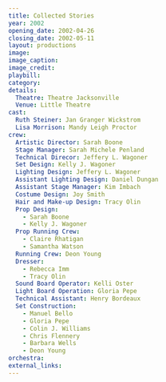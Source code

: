 ```yaml
---
title: Collected Stories
year: 2002
opening_date: 2002-04-26
closing_date: 2002-05-11
layout: productions
image:
image_caption:
image_credit:
playbill: 
category: 
details:
  Theatre: Theatre Jacksonville
  Venue: Little Theatre
cast:
  Ruth Steiner: Jan Granger Wickstrom
  Lisa Morrison: Mandy Leigh Proctor
crew:
  Artistic Director: Sarah Boone
  Stage Manager: Sarah Michele Penland
  Technical Direcor: Jeffery L. Wagoner
  Set Design: Kelly J. Wagoner
  Lighting Design: Jeffery L. Wagoner
  Assistant Lighting Design: Daniel Dungan
  Assistant Stage Manager: Kim Imbach
  Costume Design: Joy Smith
  Hair and Make-up Design: Tracy Olin
  Prop Design:
    - Sarah Boone
    - Kelly J. Wagoner
  Prop Running Crew:
    - Claire Rhatigan
    - Samantha Watson
  Running Crew: Deon Young
  Dresser:
    - Rebecca Imm
    - Tracy Olin
  Sound Board Operator: Kelli Oster
  Light Board Operation: Gloria Pepe
  Technical Assistant: Henry Bordeaux
  Set Construction:
    - Manuel Bello
    - Gloria Pepe
    - Colin J. Williams
    - Chris Flennery
    - Barbara Wells
    - Deon Young
orchestra:
external_links:
---
```

